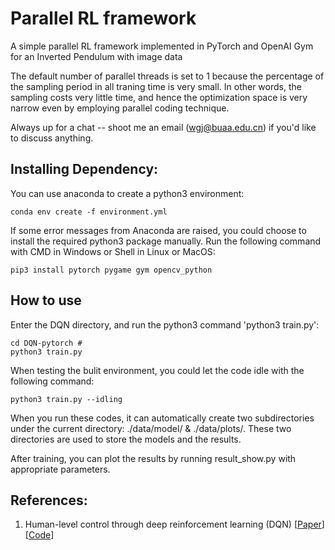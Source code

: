 # Parallel RL framework

A simple parallel RL framework implemented in PyTorch and OpenAI Gym for an Inverted Pendulum with image data

The default number of parallel threads is set to 1 because the percentage of the sampling period in all traning time is very small. In other words, the sampling costs very little time, and hence the optimization space is very narrow even by employing parallel coding technique.

Always up for a chat -- shoot me an email (wgj@buaa.edu.cn) if you'd like to discuss anything.

## Installing Dependency: 
You can use anaconda to create a python3 environment:

```
conda env create -f environment.yml
```

If some error messages from Anaconda are raised, you could choose to install the required python3 
package manually.
Run the following command with CMD in Windows or Shell in Linux or MacOS:

```
pip3 install pytorch pygame gym opencv_python 
```

## How to use

Enter the DQN directory, and run the python3 command 'python3 train.py':
```
cd DQN-pytorch # 
python3 train.py
```

When testing the bulit environment, you could let the code idle with the following command:

```
python3 train.py --idling
```

When you run these codes, it can automatically create two subdirectories under the current directory: ./data/model/ & ./data/plots/. These two directories are used to store the models and the results.

After training, you can plot the results by running result_show.py with appropriate parameters.

## References:

1. Human-level control through deep reinforcement learning (DQN)   [[Paper](https://www.nature.com/articles/nature14236)]   [[Code](https://github.com/buaawgj/DQN-pytorch/dqn.py)]
